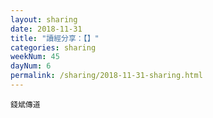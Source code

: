 ```yaml
---
layout: sharing
date: 2018-11-31
title: "讀經分享：【】"
categories: sharing
weekNum: 45
dayNum: 6
permalink: /sharing/2018-11-31-sharing.html
---
```



`錢斌傳道`
